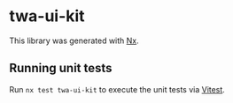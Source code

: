 # twa-ui-kit

This library was generated with [Nx](https://nx.dev).

## Running unit tests

Run `nx test twa-ui-kit` to execute the unit tests via [Vitest](https://vitest.dev/).

